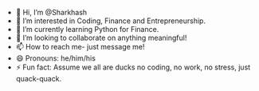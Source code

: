 - 👋 Hi, I’m @Sharkhash
- 👀 I’m interested in Coding, Finance and Entrepreneurship.
- 🌱 I’m currently learning Python for Finance.
- 💞️ I’m looking to collaborate on anything meaningful!
- 📫 How to reach me- just message me!
- 😄 Pronouns: he/him/his
- ⚡ Fun fact: Assume we all are ducks no coding, no work, no stress, just quack-quack.

<!---
Sharkhash/Sharkhash is a ✨ special ✨ repository because its `README.md` (this file) appears on your GitHub profile.
You can click the Preview link to take a look at your changes.
--->
